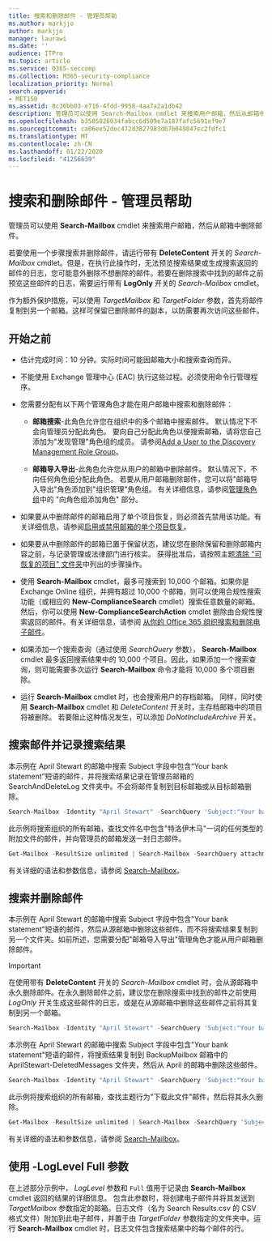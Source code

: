 ```yaml
---
title: 搜索和删除邮件 - 管理员帮助
ms.author: markjjo
author: markjjo
manager: laurawi
ms.date: ''
audience: ITPro
ms.topic: article
ms.service: O365-seccomp
ms.collection: M365-security-compliance
localization_priority: Normal
search.appverid:
- MET150
ms.assetid: 8c36bb03-e716-4fdd-9958-4aa7a2a1db42
description: 管理员可以使用 Search-Mailbox cmdlet 来搜索用户邮箱，然后从邮箱中删除邮件。
ms.openlocfilehash: b3505026034fabcc6d509e7a187fafc5691ef9e7
ms.sourcegitcommit: ca06ee52dec472d3827983d67b049847ec2fdfc1
ms.translationtype: MT
ms.contentlocale: zh-CN
ms.lasthandoff: 01/22/2020
ms.locfileid: "41256639"
---
```

# <a name="search-for-and-delete-messages---admin-help"></a>搜索和删除邮件 - 管理员帮助
  
管理员可以使用 **Search-Mailbox** cmdlet 来搜索用户邮箱，然后从邮箱中删除邮件。 
  
若要使用一个步骤搜索并删除邮件，请运行带有  **DeleteContent** 开关的 _Search-Mailbox_ cmdlet。但是，在执行此操作时，无法预览搜索结果或生成搜索返回的邮件的日志，您可能意外删除不想删除的邮件。若要在删除搜索中找到的邮件之前预览这些邮件的日志，需要运行带有  **LogOnly** 开关的 _Search-Mailbox_ cmdlet。 
  
作为额外保护措施，可以使用  _TargetMailbox_ 和  _TargetFolder_ 参数，首先将邮件复制到另一个邮箱。这样可保留已删除邮件的副本，以防需要再次访问这些邮件。 
  
## <a name="before-you-begin"></a>开始之前

- 估计完成时间：10 分钟。实际时间可能因邮箱大小和搜索查询而异。
    
- 不能使用 Exchange 管理中心 (EAC) 执行这些过程。必须使用命令行管理程序。
    
- 您需要分配有以下两个管理角色才能在用户邮箱中搜索和删除邮件：
    
  - **邮箱搜索**-此角色允许您在组织中的多个邮箱中搜索邮件。 默认情况下不会向管理员分配此角色。 要向自己分配此角色以便搜索邮箱，请将您自己添加为"发现管理"角色组的成员。 请参阅[Add a User to the Discovery Management Role Group](https://technet.microsoft.com/library/729e09d8-614b-431f-ae04-ae41fb4c628e.aspx)。
    
  - **邮箱导入导出**-此角色允许您从用户的邮箱中删除邮件。 默认情况下，不向任何角色组分配此角色。 若要从用户邮箱删除邮件，您可以将"邮箱导入导出"角色添加到"组织管理"角色组。 有关详细信息，请参阅[管理角色组](https://technet.microsoft.com/library/ab9b7a3b-bf67-4ba1-bde5-8e6ac174b82c.aspx)中的 "向角色组添加角色" 部分。 
    
- 如果要从中删除邮件的邮箱启用了单个项目恢复，则必须首先禁用该功能。有关详细信息，请参阅[启用或禁用邮箱的单个项目恢复](https://technet.microsoft.com/library/2e7f1bcd-8395-45ad-86ce-22868bd46af0.aspx)。
    
- 如果要从中删除邮件的邮箱已置于保留状态，建议您在删除保留和删除邮箱内容之前，与记录管理或法律部门进行核实。 获得批准后，请按照主题[清除 "可恢复的项目" 文件夹](https://technet.microsoft.com/library/82c310f8-de2f-46f2-8e1a-edb6055d6e69.aspx)中列出的步骤操作。
    
- 使用 **Search-Mailbox** cmdlet，最多可搜索到 10,000 个邮箱。如果你是 Exchange Online 组织，并拥有超过 10,000 个邮箱，则可以使用合规性搜索功能（或相应的 **New-ComplianceSearch** cmdlet）搜索任意数量的邮箱。然后，你可以使用 **New-ComplianceSearchAction** cmdlet 删除由合规性搜索返回的邮件。有关详细信息，请参阅 [从你的 Office 365 组织搜索和删除电子邮件](https://go.microsoft.com/fwlink/p/?LinkId=786856)。
    
- 如果添加一个搜索查询（通过使用  *SearchQuery*  参数）， **Search-Mailbox** cmdlet 最多返回搜索结果中的 10,000 个项目。因此，如果添加一个搜索查询，则可能需要多次运行 **Search-Mailbox** 命令才能将 10,000 多个项目删除。 
    
- 运行 **Search-Mailbox** cmdlet 时，也会搜索用户的存档邮箱。 同样，同时使用 **Search-Mailbox** cmdlet 和  _DeleteContent_ 开关时，主存档邮箱中的项目将被删除。 若要阻止这种情况发生，可以添加  *DoNotIncludeArchive*  开关。
    
## <a name="search-messages-and-log-the-search-results"></a>搜索邮件并记录搜索结果

本示例在 April Stewart 的邮箱中搜索 Subject 字段中包含“Your bank statement”短语的邮件，并将搜索结果记录在管理员邮箱的 SearchAndDeleteLog 文件夹中。不会将邮件复制到目标邮箱或从目标邮箱删除。
  
```powershell
Search-Mailbox -Identity "April Stewart" -SearchQuery 'Subject:"Your bank statement"' -TargetMailbox administrator -TargetFolder "SearchAndDeleteLog" -LogOnly -LogLevel Full
```

此示例将搜索组织的所有邮箱，查找文件名中包含"特洛伊木马"一词的任何类型的附加文件的邮件，并向管理员的邮箱发送一封日志邮件。
  
```powershell
Get-Mailbox -ResultSize unlimited | Search-Mailbox -SearchQuery attachment:trojan* -TargetMailbox administrator -TargetFolder "SearchAndDeleteLog" -LogOnly -LogLevel Full
```

有关详细的语法和参数信息，请参阅 [Search-Mailbox](https://technet.microsoft.com/library/9ee3b02c-d343-4816-a583-a90b1fad4b26.aspx)。
  
 
## <a name="search-and-delete-messages"></a>搜索并删除邮件

本示例在 April Stewart 的邮箱中搜索 Subject 字段中包含"Your bank statement"短语的邮件，然后从源邮箱中删除这些邮件，而不将搜索结果复制到另一个文件夹。如前所述，您需要分配"邮箱导入导出"管理角色才能从用户邮箱删除邮件。
  
> [!IMPORTANT]
> 在使用带有  **DeleteContent** 开关的 _Search-Mailbox_ cmdlet 时，会从源邮箱中永久删除邮件。在永久删除邮件之前，建议您在删除搜索中找到的邮件之前使用  _LogOnly_ 开关生成这些邮件的日志，或是在从源邮箱中删除这些邮件之前将其复制到另一个邮箱。 
  
```powershell
Search-Mailbox -Identity "April Stewart" -SearchQuery 'Subject:"Your bank statement"' -DeleteContent
```

本示例在 April Stewart 的邮箱中搜索 Subject 字段中包含"Your bank statement"短语的邮件，将搜索结果复制到 BackupMailbox 邮箱中的 AprilStewart-DeletedMessages 文件夹，然后从 April 的邮箱中删除这些邮件。
  
```powershell
Search-Mailbox -Identity "April Stewart" -SearchQuery 'Subject:"Your bank statement"' -TargetMailbox "BackupMailbox" -TargetFolder "AprilStewart-DeletedMessages" -LogLevel Full -DeleteContent
```

此示例将搜索组织的所有邮箱，查找主题行为"下载此文件"邮件，然后将其永久删除。 
  
```powershell
Get-Mailbox -ResultSize unlimited | Search-Mailbox -SearchQuery 'Subject:"Download this file"' -DeleteContent
```

有关详细的语法和参数信息，请参阅 [Search-Mailbox](https://technet.microsoft.com/library/9ee3b02c-d343-4816-a583-a90b1fad4b26.aspx)。

## <a name="using-the--loglevel-full-parameter"></a>使用 -LogLevel Full 参数

在上述部分示例中， _LogLevel_ 参数和  `Full` 值用于记录由 **Search-Mailbox** cmdlet 返回的结果的详细信息。 包含此参数时，将创建电子邮件并将其发送到  _TargetMailbox_ 参数指定的邮箱。日志文件（名为 Search Results.csv 的 CSV 格式文件）附加到此电子邮件，并置于由  _TargetFolder_ 参数指定的文件夹中。运行 **Search-Mailbox** cmdlet 时，日志文件包含搜索结果中的每个邮件的行。 

